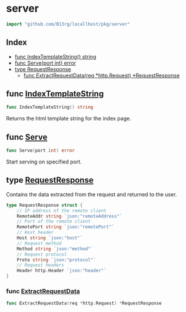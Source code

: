 # server

```go
import "github.com/B13rg/locallhost/pkg/server"
```

## Index

- [func IndexTemplateString\(\) string](<#IndexTemplateString>)
- [func Serve\(port int\) error](<#Serve>)
- [type RequestResponse](<#RequestResponse>)
  - [func ExtractRequestData\(req \*http.Request\) \*RequestResponse](<#ExtractRequestData>)


<a name="IndexTemplateString"></a>
## func [IndexTemplateString](<https://github.com:B13rg/locallhost/blob/main/pkg/server/index-tmpl.go#L24>)

```go
func IndexTemplateString() string
```

Returns the html template string for the index page.

<a name="Serve"></a>
## func [Serve](<https://github.com:B13rg/locallhost/blob/main/pkg/server/server.go#L76>)

```go
func Serve(port int) error
```

Start serving on specified port.

<a name="RequestResponse"></a>
## type [RequestResponse](<https://github.com:B13rg/locallhost/blob/main/pkg/server/index-tmpl.go#L6-L19>)

Contains the data extracted from the request and returned to the user.

```go
type RequestResponse struct {
    // IP address of the remote client
    RemoteAddr string `json:"remoteAddress"`
    // Port of the remote client
    RemotePort string `json:"remotePort"`
    // Host header
    Host string `json:"host"`
    // Request method
    Method string `json:"method"`
    // Request protocol
    Proto string `json:"protocol"`
    // Request headers
    Header http.Header `json:"header"`
}
```

<a name="ExtractRequestData"></a>
### func [ExtractRequestData](<https://github.com:B13rg/locallhost/blob/main/pkg/server/server.go#L48>)

```go
func ExtractRequestData(req *http.Request) *RequestResponse
```

